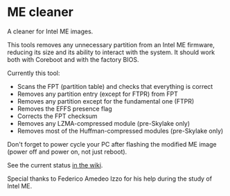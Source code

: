 # ME cleaner

A cleaner for Intel ME images.

This tools removes any unnecessary partition from an Intel ME firmware, reducing
its size and its ability to interact with the system.
It should work both with Coreboot and with the factory BIOS.

Currently this tool:
 * Scans the FPT (partition table) and checks that everything is correct
 * Removes any partition entry (except for FTPR) from FPT
 * Removes any partition except for the fundamental one (FTPR)
 * Removes the EFFS presence flag
 * Corrects the FPT checksum
 * Removes any LZMA-compressed module (pre-Skylake only)
 * Removes most of the Huffman-compressed modules (pre-Skylake only)

Don't forget to power cycle your PC after flashing the modified ME image (power
off and power on, not just reboot).

See the current status [in the wiki](https://github.com/corna/me_cleaner/wiki/me_cleaner-status).

Special thanks to Federico Amedeo Izzo for his help during the study of Intel
ME.

